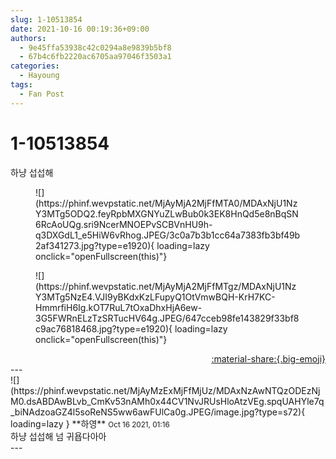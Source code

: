 ```yaml
---
slug: 1-10513854
date: 2021-10-16 00:19:36+09:00
authors:
  - 9e45ffa53938c42c0294a8e9839b5bf8
  - 67b4c6fb2220ac6705aa97046f3503a1
categories:
  - Hayoung
tags:
  - Fan Post
---
```


# 1-10513854

<div class="post-container" markdown="1">
<div class="content-container md-sidebar__scrollwrap" markdown="1">

하냥 섭섭해
<figure markdown="1">
![](https://phinf.wevpstatic.net/MjAyMjA2MjFfMTA0/MDAxNjU1NzY3MTg5ODQ2.feyRpbMXGNYuZLwBub0k3EK8HnQd5e8nBqSN6RcAoUQg.sri9NcerMNOEPvSCBVnHU9h-q3DXGdL1_e5HiW6vRhog.JPEG/3c0a7b3b1cc64a7383fb3bf49b2af341273.jpg?type=e1920){ loading=lazy onclick="openFullscreen(this)"}
</figure>

<figure markdown="1">
![](https://phinf.wevpstatic.net/MjAyMjA2MjFfMTgz/MDAxNjU1NzY3MTg5NzE4.VJI9yBKdxKzLFupyQ1OtVmwBQH-KrH7KC-HmmrfiH6Ig.kOT7RuL7tOxaDhxHjA6ew-3G5FWRnELzTzSRTucHV64g.JPEG/647cceb98fe143829f33bf8c9ac76818468.jpg?type=e1920){ loading=lazy onclick="openFullscreen(this)"}
</figure>


</div>
</div>

<div style="text-align: right;" markdown="1">
<a href="https://weverse.io/fromis9/fanpost/1-10513854" style="text-align: right;">:material-share:{.big-emoji}</a>
</div>
---

<div class="comments-container md-sidebar__scrollwrap" markdown="1">
<div class="comment" markdown="1">
<div class='id-container' markdown="1">
![](https://phinf.wevpstatic.net/MjAyMzExMjFfMjUz/MDAxNzAwNTQzODEzNjM0.dsABDAwBLvb_CmKv53nAMh0x44CV1NvJRUsHloAtzVEg.spqUAHYle7q_biNAdzoaGZ4l5soReNS5ww6awFUlCa0g.JPEG/image.jpg?type=s72){ loading=lazy }
**<span class="artist">하영</span>** <small>Oct 16 2021, 01:16</small><br>
</div>
<div class='comment-body' markdown="1">
하냥 섭섭해 넘 귀욥다아아
</div>
</div>
</div>
---
